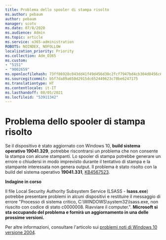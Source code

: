 ```yaml
---
title: Problema dello spooler di stampa risolto
ms.author: pebaum
author: pebaum
manager: scotv
ms.date: 07/8/2020
ms.audience: Admin
ms.topic: article
ms.service: o365-administration
ROBOTS: NOINDEX, NOFOLLOW
localization_priority: Priority
ms.collection: Adm_O365
ms.custom:
- "5151"
- "9002659"
ms.openlocfilehash: 73ff86928c043dd41f49d456d30c2fcf7947bd4cb304d0456c634d4fa5808239
ms.sourcegitcommit: b5f7da89a650d2915dc652449623c78be6247175
ms.translationtype: HT
ms.contentlocale: it-IT
ms.lasthandoff: 08/05/2021
ms.locfileid: "53911342"
---
```

# <a name="print-spooler-issue-is-resolved"></a>Problema dello spooler di stampa risolto

Se il dispositivo è stato aggiornato con Windows 10, **build sistema operativo 19041.329**, potrebbe riscontrarsi un problema che non consente la stampa con alcune stampanti. Lo spooler di stampa potrebbe generare un errore o chiudersi in modo imprevisto durante il tentativo di stampa e la stampante interessata non genera output. Il problema è stato risolto con la build del sistema operativo **19041.331**, [KB4567523](https://support.microsoft.com/help/4567523/windows-10-update-kb4567523).  

**Indagine in corso**

Il file Local Security Authority Subsystem Service (LSASS - **Isass.exe**) potrebbe presentare problemi in alcuni dispositivi e restituire il messaggio di errore "Processo di sistema critico, C:\WINDOWS\system32\Isass.exe, non riuscito con codice di stato c0000008. Riavviare il computer.".  **Microsoft si sta occupando del problema e fornirà un aggiornamento in una delle prossime versioni.**

Per altre informazioni, consultare l'articolo sui [problemi noti di Windows 10 versione 2004](https://docs.microsoft.com/windows/release-information/status-windows-10-2004#442msgdesc).